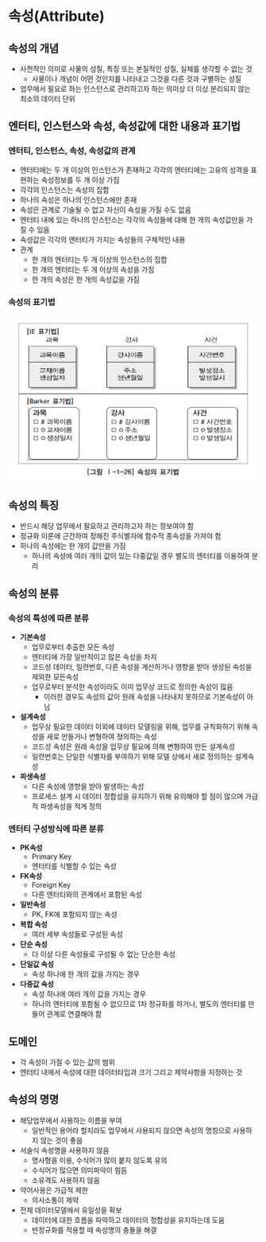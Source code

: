 # 속성(Attribute)

## 속성의 개념

* 사전적인 의미로 사물의 성질, 특징 또는 본질적인 성질, 실체를 생각할 수 없는 것
  * 사물이나 개념이 어떤 것인지를 나타내고 그것을 다른 것과 구별하는 성질
* 업무에서 필요로 하는 인스턴스로 관리하고자 하는 의미상 더 이상 분리되지 않는 최소의 데이터 단위

## 엔터티, 인스턴스와 속성, 속성값에 대한 내용과 표기법

### 엔터티, 인스턴스, 속성, 속성값의 관계

* 엔터티에는 두 개 이상의 인스턴스가 존재하고 각각의 엔터티에는 고유의 성격을 표현하는 속성정보를 두 개 이상 가짐
* 각각의 인스턴스는 속성의 집합
* 하나의 속성은 하나의 인스턴스에만 존재
* 속성은 관계로 기술될 수 없고 자신이 속성을 가질 수도 없음
* 엔터티 내에 있는 하나의 인스턴스는 각각의 속성들에 대해 한 개의 속성값만을 가질 수 있음
* 속성값은 각각의 엔터티가 가지는 속성들의 구체적인 내용
* 관계
  * 한 개의 엔터티는 두 개 이상의 인스턴스의 집합
  * 한 개의 엔터티는 두 개 이상의 속성을 가짐
  * 한 개의 속성은 한 개의 속성값을 가짐

### 속성의 표기법

![데이터 전문가 지식포털 DBGuide.net](image/SQL_034.jpg)

## 속성의 특징

* 반드시 해당 업무에서 필요하고 관리하고자 하는 정보여야 함
* 정규화 이론에 근간하여 정해진 주식별자에 함수적 종속성을 가져야 함
* 하나의 속성에는 한 개의 값만을 가짐
  * 하나의 속성에 여러 개의 값이 있는 다중값일 경우 별도의 엔터티를 이용하여 분리

## 속성의 분류

### 속성의 특성에 따른 분류

* **기본속성**
  * 업무로부터 추출한 모든 속성
  * 엔터티에 가장 일반적이고 많은 속성을 차지
  * 코드성 데이터, 일련번호, 다른 속성을 계산하거나 영향을 받아 생성된 속성을 제외한 모든속성
  * 업무로부터 분석한 속성이라도 이미 업무상 코드로 정의한 속성이 많음
    * 이러한 경우도 속성의 값이 원래 속성을 나타내지 못하므로 기본속성이 아님
* **설계속성**
  * 업무상 필요한 데이터 이외에 데이터 모델링을 위해, 업무를 규칙화하기 위해 속성을 새로 만들거나 변형하여 정의하는 속성
  * 코드성 속성은 원래 속성을 업무상 필요에 의해 변형하여 만든 설계속성
  * 일련번호는 단일한 식별자를 부여하기 위해 모델 상에서 새로 정의하는 설계속성
* **파생속성**
  * 다른 속성에 영향을 받아 발생하는 속성
  * 프로세스 설계 시 데이터 정합성을 유지하기 위해 유의해야 할 점이 많으며 가급적 파생속성을 적게 정의

### 엔터티 구성방식에 따른 분류

* **PK속성**
  * Primary Key
  * 엔터티를 식별할 수 있는 속성
* **FK속성**
  * Foreign Key
  * 다른 엔터티와의 관계에서 포함된 속성
* **일반속성**
  * PK, FK에 포함되지 않는 속성
* **복합 속성**
  * 여러 세부 속성들로 구성된 속성
* **단순 속성**
  * 더 이상 다른 속성들로 구성될 수 없는 단순한 속성
* **단일값 속성**
  * 속성 하나에 한 개의 값을 가지는 경우
* **다중값 속성**
  * 속성 하나에 여러 개의 값을 가지는 경우
  * 하나의 엔터티에 포함될 수 없으므로 1차 정규화를 하거나, 별도의 엔터티를 만들어 관계로 연결해야 함

## 도메인

* 각 속성이 가질 수 있는 값의 범위
* 엔터티 내에서 속성에 대한 데이터타입과 크기 그리고 제약사항을 지정하는 것

## 속성의 명명

* 해당업무에서 사용하는 이름을 부여
  * 일반적인 용어라 할지라도 업무에서 사용되지 않으면 속성의 명칭으로 사용하지 않는 것이 좋음
* 서술식 속성명을 사용하지 않음
  * 명사형을 이용, 수식어가 많이 붙지 않도록 유의
  * 수식어가 많으면 의미파악이 힘듬
  * 소유격도 사용하지 않음
* 약어사용은 가급적 제한
  * 의사소통이 제약
* 전체 데이터모델에서 유일성을 확보
  * 데이터에 대한 흐름을 파악하고 데이터의 정합성을 유지하는데 도움
  * 반정규화를 적용할 때 속성명의 충돌을 해결